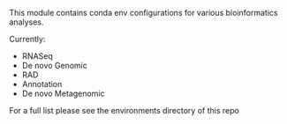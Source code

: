 This module contains conda env configurations for various bioinformatics analyses.

Currently:

* RNASeq
* De novo Genomic
* RAD
* Annotation
* De novo Metagenomic

For a full list please see the environments directory of this repo
